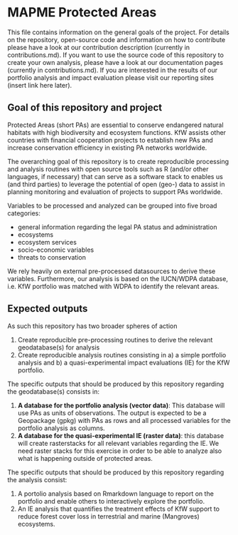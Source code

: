 # MAPME Protected Areas
This file contains information on the general goals of the project. For details on the repository, open-source code and information on how to contribute please have a look at our contribution description (currently in contributions.md). If you want to use the source code of this repository to create your own analysis, please have a look at our documentation pages (currently in contributions.md). If you are interested in the results of our portfolio analysis and impact evaluation please visit our reporting sites (insert link here later). 

## Goal of this repository and project

Protected Areas (short PAs) are essential to conserve endangered natural habitats with high biodiversity and ecosystem functions. KfW assists other 
countries with financial cooperation projects to establish new PAs and increase conservation efficiency in existing PA networks worldwide. 

The overarching goal of this repository is to create reproducible processing and analysis routines with open source tools such as R 
(and/or other languages, if necessary) that can serve as a software stack to enables us (and third parties) to leverage the potential of open (geo-) data to assist in planning monitoring and evaluation of projects to support PAs worldwide. 

Variables to be processed and analyzed can be grouped into five broad categories:

* general information regarding the legal PA status and administration
* ecosystems
* ecosystem services
* socio-economic variables
* threats to conservation

We rely heavily on external pre-processed datasources to derive these variables. Furthermore, our analysis is based on the IUCN/WDPA database, i.e. KfW portfolio was matched with WDPA to identify the relevant areas. 

## Expected outputs 

As such this repository has two broader spheres of action
1. Create reproducible pre-processing routines to derive the relevant geodatabase(s) for analysis
2. Create reproducible analysis routines consisting in a) a simple portfolio analysis and b) a quasi-experimental impact evaluations (IE) for the KfW portfolio. 

The specific outputs that should be produced by this repository regarding the geodatabase(s) consists in:
1. **A database for the portfolio analysis (vector data)**: This database will use PAs as units of observations. The output is expected to be a Geopackage (gpkg) with PAs as rows and all processed variables for the portfolio analysis as columns. 
2. **A database for the quasi-experimental IE (raster data)**: this database will create rasterstacks for all relevant variables regarding the IE. We need raster stacks for this exercise in order to be able to analyze also what is happening outside of protected areas. 

The specific outputs that should be produced by this repository regarding the analysis consist:

1. A portolio analysis based on Rmarkdown language to report on the portfolio and enable others to interactively explore the portfolio. 
2. An IE analysis that quantifies the treatment effects of KfW support to reduce forest cover loss in terrestrial and marine (Mangroves) ecosystems.



